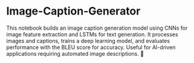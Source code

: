 # Image-Caption-Generator
This notebook builds an image caption generation model using CNNs for image feature extraction and LSTMs for text generation. It processes images and captions, trains a deep learning model, and evaluates performance with the BLEU score for accuracy. Useful for AI-driven applications requiring automated image descriptions. 🚀
